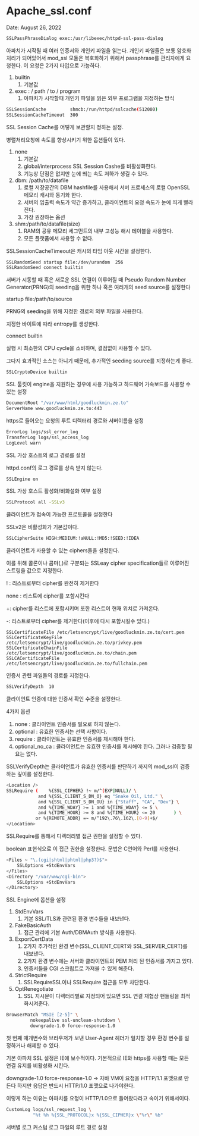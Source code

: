 # Apache_ssl.conf

Date: August 26, 2022

```bash
SSLPassPhraseDialog exec:/usr/libexec/httpd-ssl-pass-dialog
```

아파치가 시작될 때 여러 인증서와 개인키 파일을 읽는다. 개인키 파일들은 보통 암호화 처리가 되어있어서 mod_ssl 모듈은 복호화하기 위해서 passphrase를 관리자에게 요청한다. 이 요청은 2가지 타입으로 가능하다.

1. builtin
    1. 기본값
2. exec : / path / to / program
    1. 아파치가 시작할때 개인키 파일을 읽은 외부 프로그램을 지정하는 방식

```bash
SSLSessionCache         shmcb:/run/httpd/sslcache(512000)
SSLSessionCacheTimeout  300
```

SSL Session Cache를 어떻게 보관할지 정하는 설정.

병렬처리요청에 속도를 향상시키기 위한 옵션들이 있다.

1. none
    1. 기본값
    2. global/interprocess SSL Session Cashe를 비활성화한다.
    3. 기능상 단점은 없지만 눈에 띄는 속도 저하가 생길 수 있다.
2. dbm: /path/to/datafile
    1. 로컬 저장공간의 DBM hashfile를 사용해서 서버 프로세스의 로컬 OpenSSL 메모리 캐시와 동기화 한다.
    2. 서버의 입출력 속도가 약간 증가하고, 클라이언트의 요청 속도가 눈에 띄게 빨라진다.
    3. 가장 권장하는 옵션
3. shm:/path/to/datafile(size)
    1. RAM의 공유 메모리 세그먼트의 내부 고성능 해시 테이블을 사용한다.
    2. 모든 플랫폼에서 사용할 수 없다.

SSLSessionCacheTimeout은 캐시의 타임 아웃 시간을 설정한다.

```bash
SSLRandomSeed startup file:/dev/urandom  256
SSLRandomSeed connect builtin
```

서버가 시동할 때 혹은 새로운 SSL 연결이 이루어질 때 Pseudo Random Number Generator(PRNG)의 seeding을 위한 하나 혹은 여러개의 seed source를 설정한다

startup file:/path/to/source

PRNG의 seeding을 위해 지정한 경로의 외부 파일을 사용한다.

지정한 바이트에 따라 entropy를 생성한다.

connect builtin

실행 시 최소한의 CPU cycle을 소비하며, 결점없이 사용할 수 있다.

그다지 효과적인 소스는 아니기 때문에, 추가적인 seeding source를 지정하는게 좋다.

```bash
SSLCryptoDevice builtin
```

SSL 툴킷이 engine을 지원하는 경우에 사용 가능하고 하드웨어 가속보드를 사용할 수 있는 설정

```bash
DocumentRoot "/var/www/html/goodluckmin.ze.to"
ServerName www.goodluckmin.ze.to:443
```

https로 들어오는 요청의 루트 디렉터리 경로와 서버이름을 설정

```bash
ErrorLog logs/ssl_error_log
TransferLog logs/ssl_access_log
LogLevel warn
```

SSL 가상 호스트의 로그 경로를 설정

httpd.conf의 로그 경로를 상속 받지 않는다.

```bash
SSLEngine on
```

SSL 가상 호스트 활성화/비화설화 여부 설정

```bash
SSLProtocol all -SSLv3
```

클라이언트가 접속이 가능한 프로토콜을 설정한다 

SSLv2은 비활성화가 기본값이다.

```bash
SSLCipherSuite HIGH:MEDIUM:!aNULL:!MD5:!SEED:!IDEA
```

클라이언트가 사용할 수 있는 ciphers들을 설정한다.

이를 위해 콜론이나 콤마(,)로 구분되는 SSLeay cipher specification들로 이루어진 스트링을 값으로 지정한다.

! : 리스트로부터 cipher를 완전히 제거한다

none : 리스트에 cipher를 포함시킨다

+: cipher를 리스트에 포함시키며 또한 리스트이 현재 위치로 가져온다.

-: 리스트로부터 cipher를 제거한다(이후에 다시 포함시킬수 있다.)

```
SSLCertificateFile /etc/letsencrypt/live/goodluckmin.ze.to/cert.pem
SSLCertificateKeyFile /etc/letsencrypt/live/goodluckmin.ze.to/privkey.pem
SSLCertificateChainFile /etc/letsencrypt/live/goodluckmin.ze.to/chain.pem
SSLCACertificateFile /etc/letsencrypt/live/goodluckmin.ze.to/fullchain.pem
```

인증서 관련 파일들의 경로를 지정한다.

```bash
SSLVerifyDepth  10
```

클라이언트 인증에 대한 인증서 확인 수준을 설정한다.

4가지 옵션

1. none : 클라이언트 인증서를 필요로 하지 않는다.
2. optional : 유효한 인증서는 선택 사항이다.
3. require : 클라이언트는 유효한 인증서를 제시해야 한다.
4. optional_no_ca : 클라이언트는 유효한 인증서를 제시해야 한다. 그러나 검증할 필요는 없다.

SSLVerifyDepth는 클라이언트가 유효한 인증서를 판단하기 까지의 mod_ssl이 검증하는 깊이를 설정한다.

```bash
<Location />
SSLRequire (    %{SSL_CIPHER} !~ m/^(EXP|NULL)/ \
            and %{SSL_CLIENT_S_DN_O} eq "Snake Oil, Ltd." \
            and %{SSL_CLIENT_S_DN_OU} in {"Staff", "CA", "Dev"} \
            and %{TIME_WDAY} >= 1 and %{TIME_WDAY} <= 5 \
            and %{TIME_HOUR} >= 8 and %{TIME_HOUR} <= 20       ) \
           or %{REMOTE_ADDR} =~ m/^192\.76\.162\.[0-9]+$/
</Location>
```

SSLRequire를 통해서 디렉터리별 접근 권한을 설정할 수 있다.

boolean 표현식으로 이 접근 권한을 설정한다. 문법은 C언어와 Perl를 사용한다.

```bash
<Files ~ "\.(cgi|shtml|phtml|php3?)$">
    SSLOptions +StdEnvVars
</Files>
<Directory "/var/www/cgi-bin">
    SSLOptions +StdEnvVars
</Directory>
```

SSL Engine에 옵션을 설정

1. StdEnvVars 
    1. 기본 SSL/TLS과 관련된 환경 변수들을 내보낸다.
2. FakeBasicAuth
    1. 접근 관리에 기본 Auth/DBMAuth 방식을 사용한다.
3. ExportCertData
    1. 2가지 추가적인 환경 변수(SSL_CLIENT_CERT와 SSL_SERVER_CERT)를 내보낸다. 
    2. 2가지 환경 변수에는 서버와 클라이언트의 PEM 처리 된 인증서를 가지고 있다.
    3. 인증서들을 CGI 스크립트로 가져올 수 있게 해준다.
4. StrictRequire
    1. SSLRequireSSL이나 SSLRequire 접근을 모두 차단한다.
5. OptRenegotiate
    1. SSL 지시문이 디렉터리별로 지정되어 있으면 SSL 연결 재협상 핸들링을 최적화시켜준다.

```bash
BrowserMatch "MSIE [2-5]" \
         nokeepalive ssl-unclean-shutdown \
         downgrade-1.0 force-response-1.0
```

첫 번째 매개변수와 브라우저가 보낸 User-Agent 헤더가 일치할 경우 환경 변수를 설정하거나 해제할 수 있다.

기본 아파치 SSL 설정은 IE에 보수적이다. 기본적으로 IE와 https를 사용할 때는 모든 연결 유지를 비활성화 시킨다.

downgrade-1.0 force-response-1.0 → 자바 VM이 요청을 HTTP/1.1 포맷으로 만든다 하지만 응답은 반드시 HTTP/1.0 포맷으로 나가야한다.

이렇게 하는 이유는 아파치를 요청이 HTTP/1.0으로 들어왔다라고 속이기 위해서이다.

```bash
CustomLog logs/ssl_request_log \
          "%t %h %{SSL_PROTOCOL}x %{SSL_CIPHER}x \"%r\" %b"
```

서버별 로그 커스텀 로그 파일의 루트 경로 설정